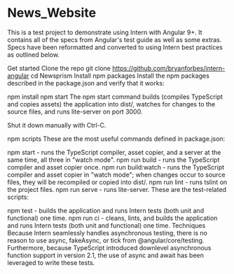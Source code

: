 # News_Website

This is a test project to demonstrate using Intern with Angular 9+. It contains all of the specs from Angular's test guide as well as some extras. Specs have been reformatted and converted to using Intern best practices as outlined below.

Get started
Clone the repo
git clone https://github.com/bryanforbes/intern-angular
cd Newsprism
Install npm packages
Install the npm packages described in the package.json and verify that it works:

npm install
npm start
The npm start command builds (compiles TypeScript and copies assets) the application into dist/, watches for changes to the source files, and runs lite-server on port 3000.

Shut it down manually with Ctrl-C.

npm scripts
These are the most useful commands defined in package.json:

npm start - runs the TypeScript compiler, asset copier, and a server at the same time, all three in "watch mode".
npm run build - runs the TypeScript compiler and asset copier once.
npm run build:watch - runs the TypeScript compiler and asset copier in "watch mode"; when changes occur to source files, they will be recompiled or copied into dist/.
npm run lint - runs tslint on the project files.
npm run serve - runs lite-server.
These are the test-related scripts:

npm test - builds the application and runs Intern tests (both unit and functional) one time.
npm run ci - cleans, lints, and builds the application and runs Intern tests (both unit and functional) one time.
Techniques
Because Intern seamlessly handles asynchronous testing, there is no reason to use async, fakeAsync, or tick from @angular/core/testing. Furthermore, because TypeScript introduced downlevel asynchronous function support in version 2.1, the use of async and await has been leveraged to write these tests.
